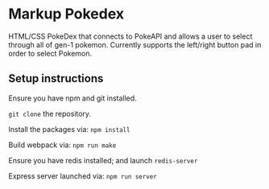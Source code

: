 <h1> Markup Pokedex </h1>

[Pokedex screenshot]:https://github.com/alekhrycaiko/functional_pokedex/blob/master/pokemon-screenshot.png "Pokedex"

<span>
HTML/CSS PokeDex that connects to PokeAPI and allows a user to select through all of gen-1 pokemon.
Currently supports the left/right button pad in order to select Pokemon. 
</span>

<h2> Setup instructions </h2>

Ensure you have npm and git installed.

`git clone` the repository.

Install the packages via:
`npm install` 

Build webpack via:
`npm run make` 

Ensure you have redis installed; and launch `redis-server`

Express server launched via:
`npm run server` 

